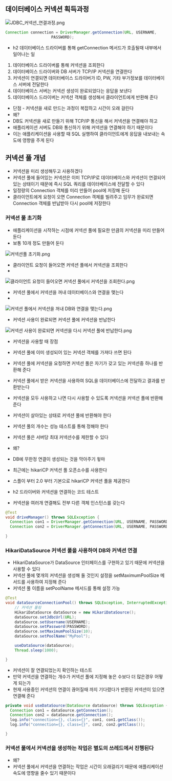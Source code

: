 ## 데이터베이스 커넥션 획득과정

![JDBC_커넥션_연결과정.png](https://s3-us-west-2.amazonaws.com/secure.notion-static.com/664b2a79-820c-4486-8697-932ae343caa7/JDBC_커넥션_연결과정.png)

```java
Connection connection = DriverManager.getConnection(URL, USERNAME,
                    PASSWORD);
```

- h2 데이터베이스 드라이버를 통해 getConnection 메서드가 호출될때 내부에서 일어나는 일
1. 데이터베이스 드라이버를 통해 커넥션을 조회한다
2. 데이터베이스 드라이버와 DB 서버가 TCP/IP 커넥션을 연결한다
3. 커넥션이 연결되면 데이터베이스 드라이버가 ID, PW, 기타 부가정보를 데이터베이스 서버에 전달한다
4. 데이터베이스 서버는 커넥션 생성이 완료되었다는 응답을 보낸다
5. 데이터베이스 드라이버는 커넥션 객체를 생성해서 클라이언트에게 반환해 준다

- 단점 - 커넥션을 새로 만드는 과정이 복잡하고 시간이 오래 걸린다
- 왜?
- DB도 커넥션을 새로 만들기 위해 TCP/IP 통신을 해서 커넥션을 연결해야 하고
- 애플리케이션 서버도 DB와 통신하기 위해 커넥션을 연결해야 하기 때문이다
- 이는 애플리케이션을 사용할 때 SQL 실행하여 클라이언트에게 응답을 내보내는 속도에 영향을 주게 된다

## 커넥션 풀 개념

- 커넥션을 미리 생성해두고 사용하겠다
- 커넥션 풀에 들어있는 커넥션은 이미 TCP/IP로 데이터베이스와 커넥션이 연결되어 있는 상태이기 때문에 즉시 SQL 쿼리를 데이터베이스에 전달할 수 있다
- 일정량의 Connection 객체를 미리 만들어 pool에 저장해 둔다
- 클라이언트에게 요청이 오면 Connection 객체를 빌려주고 임무가 완료되면 Connection 객체를 반납받아 다시 pool에 저장한다

### 커넥션 풀 초기화

- 애플리케이션을 시작하는 시점에 커넥션 풀에 필요한 만큼의 커넥션을 미리 만들어 둔다
- 보통 10개 정도 만들어 둔다

![커넥션풀 초기화.png](https://s3-us-west-2.amazonaws.com/secure.notion-static.com/222c1e13-36e2-4886-ab12-d84298b87f6a/커넥션풀_초기화.png)

- 클라이언트 요청이 들어오면 커넥션 풀에서 커넥션을 조회한다
- 

![클라이언트 요청이 들어오면 커넥션 풀에서 커넥션을 조회한다.png](https://s3-us-west-2.amazonaws.com/secure.notion-static.com/c9aa6e96-3080-4fa4-9914-58aa965ff922/클라이언트_요청이_들어오면_커넥션_풀에서_커넥션을_조회한다.png)

- 커넥션 풀에서 커넥션을 꺼내 데이터베이스와 연결을 맺는다
- 

![커넥션 풀에서 커넥션을 꺼내 DB와 연결을 맺는다.png](https://s3-us-west-2.amazonaws.com/secure.notion-static.com/0787d867-2fbb-47dd-94a8-5d1b33db6e0f/커넥션_풀에서_커넥션을_꺼내_DB와_연결을_맺는다.png)

- 커넥션 사용이 완료되면 커넥션 풀에 커넥션을 반납한다

![커넥션 사용이 완료되면 커넥션을 다시 커넥션 풀에 반납한다.png](https://s3-us-west-2.amazonaws.com/secure.notion-static.com/89fe8794-bda9-4e16-8e4c-c4df6636ec64/커넥션_사용이_완료되면_커넥션을_다시_커넥션_풀에_반납한다.png)

- 커넥션을 사용할 때 장점
- 커넥션 풀에 이미 생성되어 있는 커넥션 객체를 가져다 쓰면 된다
- 커넥션 풀에 커넥션을 요청하면 커넥션 풀은 자기가 갖고 있는 커넥션중 하나를 반환해 준다
- 커넥션 풀에서 받은 커넥션을 사용하여 SQL을 데이터베이스에 전달하고 결과를 반환받는다
- 커넥션을 모두 사용하고 나면 다시 사용할 수 있도록 커넥션을 커넥션 풀에 반환해준다
- 커넥션이 살아있는 상태로 커넥션 풀에 반환해야 한다
- 커넥션 풀의 개수는 성능 테스트를 통해 정해야 한다
- 커넥션 풀은 서버당 최대 커넥션수를 제한할 수 있다
- 왜?
- DB에 무한정 연결이 생성되는 것을 막아주기 윟마
- 최근에는 hikariCP 커넥션 풀 오픈소수를 사용한다
- 스플이 부터 2.0 부터 기본으로 hikariCP 커넥션 풀을 제공한다

- h2 드라이버와 커넥션을 연결하는 코드 테스트
- 커넥션을 여러개 연결해도 전부 다른 객체 인스턴스를 갖는다

```java
@Test
void driveManager() throws SQLException {
  Connection con1 = DriverManager.getConnection(URL, USERNAME, PASSWORD);
  Connection con2 = DriverManager.getConnection(URL, USERNAME, PASSWORD);
 
}
```

### HikariDataSource 커넥션 풀을 사용하여 DB와 커넥션 연결

- HikariDataSource가 DataSource 인터페이스를 구현하고 있기 때문에 커넥션을 사용할 수 있다
- 커넥션 풀에 몇개의 커넥션을 생성해 둘 것인지 설정을 setMaximumPoolSize 메서드를 사용하여 지정해 준다
- 커넥션 풀 이름을 setPoolName 메서드를 통해 설정 가능

```java
@Test
void dataSourceConnectionPool() throws SQLException, InterruptedException {
    // 커넥션 풀링
    HikariDataSource dataSource = new HikariDataSource();
    dataSource.setJdbcUrl(URL);
    dataSource.setUsername(USERNAME);
    dataSource.setPassword(PASSWORD);
    dataSource.setMaximumPoolSize(10);
    dataSource.setPoolName("MyPool");

    useDataSource(dataSource);
    Thread.sleep(1000);

}
```

- 커넥션이 잘 연결되었는지 확인하는 테스트
- 만약 커넥션을 연결하는 개수가 커넥션 풀에 지정해 놓은 수보다 더 많은경우 어떻게 되는가
- 현재 사용중인 커넥션의 연결이 끊어질때 까지 기다렸다가 반환된 커넥션이 있으면 연결해 준다

```java
private void useDataSource(DataSource dataSource) throws SQLException {
  Connection con1 = dataSource.getConnection();
  Connection con2 = dataSource.getConnection();
  log.info("connection={}, class={}", con1, con1.getClass());
  log.info("connection={}, class={}", con2, con2.getClass());

}
```

### 커넥션 풀에서 커넥션을 생성하는 작업은 별도의 쓰레드에서 진행된다

- 왜?
- 커넥션 풀에서 커넥션을 연결하는 작업은 시간이 오래걸리기 때문에 애플리케이션 속도에 영향을 줄수 있기 때문이다